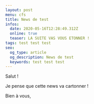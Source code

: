 ```yaml
---
layout: post
menu: cfs
title: News de test
infos:
  date: 2020-05-16T12:28:49.312Z
  online: true
  teaser: LA SUITE VAS VOUS ETONNER !
tags: test test test
seo:
  og_type: article
  og_description: News de test
  keywords: test test test
---
```

Salut !

Je pense que cette news va cartonner !

Bien à vous,